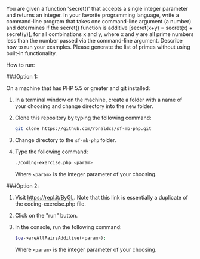 You are given a function 'secret()' that accepts a single integer parameter and returns an integer. In your favorite programming language, write a command-line program that takes one command-line argument (a number) and determines if the secret() function is additive [secret(x+y) = secret(x) + secret(y)], for all combinations x and y, where x and y are all prime numbers less than the number passed via the command-line argument.  Describe how to run your examples. Please generate the list of primes without using built-in functionality.

How to run:

###Option 1:

On a machine that has PHP 5.5 or greater and git installed:

1. In a terminal window on the machine, create a folder with a name of your choosing and change directory into the new folder.
2. Clone this repository by typing the following command:

   ```bash
   git clone https://github.com/ronaldcs/sf-mb-php.git
   ```

3. Change directory to the `sf-mb-php` folder.
4. Type the following command:

   ```bash
   ./coding-exercise.php <param>
   ```

   Where `<param>` is the integer parameter of your choosing.

###Option 2:

1. Visit https://repl.it/ByGL. Note that this link is essentially a duplicate of the coding-exercise.php file.
2. Click on the "run" button.
3. In the console, run the following command:

   ```php
   $ce->areAllPairsAdditive(<param>);
   ```

   Where `<param>` is the integer parameter of your choosing.
